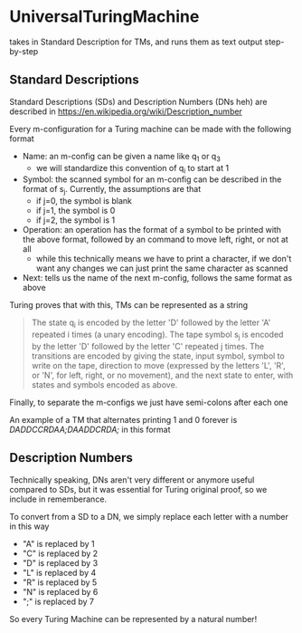 # UniversalTuringMachine

takes in Standard Description for TMs, and runs them as text output step-by-step

## Standard Descriptions
Standard Descriptions (SDs) and Description Numbers (DNs heh) are described in https://en.wikipedia.org/wiki/Description_number

Every m-configuration for a Turing machine can be made with the following format
- Name: an m-config can be given a name like q<sub>1</sub> or q<sub>3</sub>
   - we will standardize this convention of q<sub>i</sub> to start at 1
- Symbol: the scanned symbol for an m-config can be described in the format of  s<sub>j</sub>. Currently, the assumptions are that
   - if j=0, the symbol is blank
   - if j=1, the symbol is 0
   - if j=2, the symbol is 1
- Operation: an operation has the format of a symbol to be printed with the above format, followed by an command to move left, right, or not at all
   - while this technically means we have to print a character, if we don't want any changes we can just print the same character as scanned
- Next: tells us the name of the next m-config, follows the same format as above

Turing proves that with this, TMs can be represented as a string
> The state q<sub>i</sub> is encoded by the letter 'D' followed by the letter 'A' repeated i times (a unary encoding).
The tape symbol s<sub>j</sub> is encoded by the letter 'D' followed by the letter 'C' repeated j times.
The transitions are encoded by giving the state, input symbol, symbol to write on the tape, direction to move (expressed by the letters 'L', 'R', or 'N', for left, right, or no movement), and the next state to enter, with states and symbols encoded as above.

Finally, to separate the m-configs we just have semi-colons after each one

An example of a TM that alternates printing 1 and 0 forever is *DADDCCRDAA;DAADDCRDA;* in this format

## Description Numbers
Technically speaking, DNs aren't very different or anymore useful compared to SDs, but it was essential for Turing original proof, so we include in rememberance.

To convert from a SD to a DN, we simply replace each letter with a number in this way
- "A" is replaced by 1
- "C" is replaced by 2
- "D" is replaced by 3
- "L" is replaced by 4
- "R" is replaced by 5
- "N" is replaced by 6
- ";" is replaced by 7

So every Turing Machine can be represented by a natural number!
